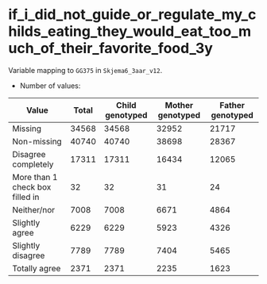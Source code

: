 # if_i_did_not_guide_or_regulate_my_childs_eating_they_would_eat_too_much_of_their_favorite_food_3y
Variable mapping to `GG375` in `Skjema6_3aar_v12`.
- Number of values:

| Value | Total | Child genotyped | Mother genotyped | Father genotyped |
| ----- | ----- | --------------- | ---------------- | ---------------- |
| Missing | 34568 | 34568 | 32952 | 21717 |
| Non-missing | 40740 | 40740 | 38698 | 28367 |
| Disagree completely | 17311 | 17311 | 16434 |12065 |
| More than 1 check box filled in | 32 | 32 | 31 |24 |
| Neither/nor | 7008 | 7008 | 6671 |4864 |
| Slightly agree | 6229 | 6229 | 5923 |4326 |
| Slightly disagree | 7789 | 7789 | 7404 |5465 |
| Totally agree | 2371 | 2371 | 2235 |1623 |



